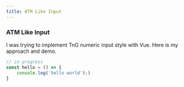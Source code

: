 ```yaml
---
title: ATM Like Input
---
```


<div class="text-center">
  <!-- You can use Vue components inside markdown -->
  <carbon-dicom-overlay class="text-4xl -mb-6 m-auto" />
  <h3>ATM Like Input</h3>
  
</div>

I was trying to implement TnG numeric input style with Vue. Here is my approach and demo.

<twitter-input/>

```js
// in progress
const hello = () => {
    console.log('hello world');)
}
```
